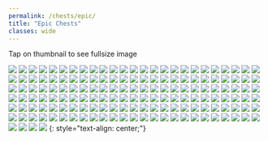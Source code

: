 ```yaml
---
permalink: /chests/epic/
title: "Epic Chests"
classes: wide
---  
```


Tap on thumbnail to see fullsize image

[![](https://media.discordapp.net/attachments/826525665116553228/827542599207616552/image0.png?width=199&height=139)](https://cdn.discordapp.com/attachments/826525665116553228/827542599207616552/image0.png)
[![](https://media.discordapp.net/attachments/826525665116553228/828439499091738694/image0.png?width=199&height=139)](https://cdn.discordapp.com/attachments/826525665116553228/828439499091738694/image0.png)
[![](https://media.discordapp.net/attachments/826525665116553228/830211930731053126/image0.png?width=199&height=139)](https://cdn.discordapp.com/attachments/826525665116553228/830211930731053126/image0.png)
[![](https://media.discordapp.net/attachments/826525665116553228/830211931335819264/image1.png?width=199&height=139)](https://cdn.discordapp.com/attachments/826525665116553228/830211931335819264/image1.png)
[![](https://media.discordapp.net/attachments/826525665116553228/830211932836462612/image3.png?width=199&height=139)](https://cdn.discordapp.com/attachments/826525665116553228/830211932836462612/image3.png)
[![](https://media.discordapp.net/attachments/826525665116553228/830211933307142184/image4.png?width=199&height=139)](https://cdn.discordapp.com/attachments/826525665116553228/830211933307142184/image4.png)
[![](https://media.discordapp.net/attachments/826525665116553228/830833740737019984/image1.png?width=199&height=139)](https://cdn.discordapp.com/attachments/826525665116553228/830833740737019984/image1.png)
[![](https://media.discordapp.net/attachments/826525665116553228/835731150869102672/IMG_3410.PNG?width=199&height=139)](https://cdn.discordapp.com/attachments/826525665116553228/835731150869102672/IMG_3410.PNG)
[![](https://media.discordapp.net/attachments/826525665116553228/835731161904578560/IMG_3411.PNG?width=199&height=139)](https://cdn.discordapp.com/attachments/826525665116553228/835731161904578560/IMG_3411.PNG)
[![](https://media.discordapp.net/attachments/826525665116553228/835731559155105792/IMG_3442.PNG?width=199&height=139)](https://cdn.discordapp.com/attachments/826525665116553228/835731559155105792/IMG_3442.PNG)
[![](https://media.discordapp.net/attachments/826525665116553228/835731559796703262/IMG_3456.PNG?width=199&height=139)](https://cdn.discordapp.com/attachments/826525665116553228/835731559796703262/IMG_3456.PNG)
[![](https://media.discordapp.net/attachments/826525665116553228/835731732362690630/IMG_3497.PNG?width=199&height=139)](https://cdn.discordapp.com/attachments/826525665116553228/835731732362690630/IMG_3497.PNG)
[![](https://media.discordapp.net/attachments/826525665116553228/835731732434911242/IMG_3512.PNG?width=199&height=139)](https://cdn.discordapp.com/attachments/826525665116553228/835731732434911242/IMG_3512.PNG)
[![](https://media.discordapp.net/attachments/826525665116553228/835731876609130508/IMG_3545.PNG?width=199&height=139)](https://cdn.discordapp.com/attachments/826525665116553228/835731876609130508/IMG_3545.PNG)
[![](https://media.discordapp.net/attachments/826525665116553228/835731883760680970/IMG_3551.PNG?width=199&height=139)](https://cdn.discordapp.com/attachments/826525665116553228/835731883760680970/IMG_3551.PNG)
[![](https://media.discordapp.net/attachments/826525665116553228/836275532647628800/image1.png?width=199&height=139)](https://cdn.discordapp.com/attachments/826525665116553228/836275532647628800/image1.png)
[![](https://media.discordapp.net/attachments/826525665116553228/840815579165098044/IMG_3720.PNG?width=199&height=139)](https://cdn.discordapp.com/attachments/826525665116553228/840815579165098044/IMG_3720.PNG)
[![](https://media.discordapp.net/attachments/826525665116553228/840815714830123018/IMG_3782.PNG?width=199&height=139)](https://cdn.discordapp.com/attachments/826525665116553228/840815714830123018/IMG_3782.PNG)
[![](https://media.discordapp.net/attachments/826525665116553228/862195221805400104/image0.jpg?width=199&height=139)](https://cdn.discordapp.com/attachments/826525665116553228/862195221805400104/image0.jpg)
[![](https://media.discordapp.net/attachments/826525665116553228/862195478115123231/IMG_3946.PNG?width=199&height=139)](https://cdn.discordapp.com/attachments/826525665116553228/862195478115123231/IMG_3946.PNG)
[![](https://media.discordapp.net/attachments/826525665116553228/862195479324000306/IMG_3948.PNG?width=199&height=139)](https://cdn.discordapp.com/attachments/826525665116553228/862195479324000306/IMG_3948.PNG)
[![](https://media.discordapp.net/attachments/826525665116553228/862195481517359145/IMG_3961.PNG?width=199&height=139)](https://cdn.discordapp.com/attachments/826525665116553228/862195481517359145/IMG_3961.PNG)
[![](https://media.discordapp.net/attachments/826525665116553228/862195632198254602/IMG_3995.PNG?width=199&height=139)](https://cdn.discordapp.com/attachments/826525665116553228/862195632198254602/IMG_3995.PNG)
[![](https://media.discordapp.net/attachments/826525665116553228/862195633254432788/IMG_3974.PNG?width=199&height=139)](https://cdn.discordapp.com/attachments/826525665116553228/862195633254432788/IMG_3974.PNG)
[![](https://media.discordapp.net/attachments/826525665116553228/862196300904136714/IMG_4090.PNG?width=199&height=139)](https://cdn.discordapp.com/attachments/826525665116553228/862196300904136714/IMG_4090.PNG)
[![](https://media.discordapp.net/attachments/826525665116553228/862196300677120060/IMG_4058.PNG?width=199&height=139)](https://cdn.discordapp.com/attachments/826525665116553228/862196300677120060/IMG_4058.PNG)
[![](https://media.discordapp.net/attachments/826525665116553228/862196303366455306/IMG_4077.PNG?width=199&height=139)](https://cdn.discordapp.com/attachments/826525665116553228/862196303366455306/IMG_4077.PNG)
[![](https://media.discordapp.net/attachments/826525665116553228/862196617755230218/IMG_4384.PNG?width=199&height=139)](https://cdn.discordapp.com/attachments/826525665116553228/862196617755230218/IMG_4384.PNG)
[![](https://media.discordapp.net/attachments/826525665116553228/862196621752139776/IMG_4355.PNG?width=199&height=139)](https://cdn.discordapp.com/attachments/826525665116553228/862196621752139776/IMG_4355.PNG)
[![](https://media.discordapp.net/attachments/826525665116553228/862196754547867648/IMG_4439.PNG?width=199&height=139)](https://cdn.discordapp.com/attachments/826525665116553228/862196754547867648/IMG_4439.PNG)
[![](https://media.discordapp.net/attachments/826525665116553228/862196766421417985/IMG_4558.PNG?width=199&height=139)](https://cdn.discordapp.com/attachments/826525665116553228/862196766421417985/IMG_4558.PNG)
[![](https://media.discordapp.net/attachments/826525665116553228/862196769977794600/IMG_4520.PNG?width=199&height=139)](https://cdn.discordapp.com/attachments/826525665116553228/862196769977794600/IMG_4520.PNG)
[![](https://media.discordapp.net/attachments/826525665116553228/862197100552650752/IMG_4668.PNG?width=199&height=139)](https://cdn.discordapp.com/attachments/826525665116553228/862197100552650752/IMG_4668.PNG)
[![](https://media.discordapp.net/attachments/826525665116553228/862197119014928394/IMG_4683.PNG?width=199&height=139)](https://cdn.discordapp.com/attachments/826525665116553228/862197119014928394/IMG_4683.PNG)
[![](https://media.discordapp.net/attachments/826525665116553228/862197123276734475/IMG_4597.PNG?width=199&height=139)](https://cdn.discordapp.com/attachments/826525665116553228/862197123276734475/IMG_4597.PNG)
[![](https://media.discordapp.net/attachments/826525665116553228/862197261488488458/IMG_4871.PNG?width=199&height=139)](https://cdn.discordapp.com/attachments/826525665116553228/862197261488488458/IMG_4871.PNG)
[![](https://media.discordapp.net/attachments/826525665116553228/862197286867828786/IMG_4957.PNG?width=199&height=139)](https://cdn.discordapp.com/attachments/826525665116553228/862197286867828786/IMG_4957.PNG)
[![](https://media.discordapp.net/attachments/826525665116553228/862197288528379924/IMG_4951.PNG?width=199&height=139)](https://cdn.discordapp.com/attachments/826525665116553228/862197288528379924/IMG_4951.PNG)
[![](https://media.discordapp.net/attachments/826525665116553228/862197289791389696/IMG_4928.PNG?width=199&height=139)](https://cdn.discordapp.com/attachments/826525665116553228/862197289791389696/IMG_4928.PNG)
[![](https://media.discordapp.net/attachments/826525665116553228/862197435254571088/IMG_3303.PNG?width=199&height=139)](https://cdn.discordapp.com/attachments/826525665116553228/862197435254571088/IMG_3303.PNG)
[![](https://media.discordapp.net/attachments/826525665116553228/862198153482993694/IMG_5148.PNG?width=199&height=139)](https://cdn.discordapp.com/attachments/826525665116553228/862198153482993694/IMG_5148.PNG)
[![](https://media.discordapp.net/attachments/826525665116553228/862198516638416906/IMG_5253.PNG?width=199&height=139)](https://cdn.discordapp.com/attachments/826525665116553228/862198516638416906/IMG_5253.PNG)
[![](https://media.discordapp.net/attachments/826525665116553228/862198519925964860/IMG_5381.PNG?width=199&height=139)](https://cdn.discordapp.com/attachments/826525665116553228/862198519925964860/IMG_5381.PNG)
[![](https://media.discordapp.net/attachments/826525665116553228/862198819608723506/IMG_5479.PNG?width=199&height=139)](https://cdn.discordapp.com/attachments/826525665116553228/862198819608723506/IMG_5479.PNG)
[![](https://media.discordapp.net/attachments/826525665116553228/862198821634965534/IMG_5543.PNG?width=199&height=139)](https://cdn.discordapp.com/attachments/826525665116553228/862198821634965534/IMG_5543.PNG)
[![](https://media.discordapp.net/attachments/826525665116553228/862198954707517440/IMG_3317.PNG?width=199&height=139)](https://cdn.discordapp.com/attachments/826525665116553228/862198954707517440/IMG_3317.PNG)
[![](https://media.discordapp.net/attachments/826525665116553228/862198956037505024/IMG_3318.PNG?width=199&height=139)](https://cdn.discordapp.com/attachments/826525665116553228/862198956037505024/IMG_3318.PNG)
[![](https://media.discordapp.net/attachments/826525665116553228/862198958598914048/IMG_5830.PNG?width=199&height=139)](https://cdn.discordapp.com/attachments/826525665116553228/862198958598914048/IMG_5830.PNG)
[![](https://media.discordapp.net/attachments/826525665116553228/862198973476241438/IMG_5825.PNG?width=199&height=139)](https://cdn.discordapp.com/attachments/826525665116553228/862198973476241438/IMG_5825.PNG)
[![](https://media.discordapp.net/attachments/826525665116553228/862199107245572116/IMG_5888.PNG?width=199&height=139)](https://cdn.discordapp.com/attachments/826525665116553228/862199107245572116/IMG_5888.PNG)
[![](https://media.discordapp.net/attachments/826525665116553228/866190443691507722/IMG_6035.PNG?width=199&height=139)](https://cdn.discordapp.com/attachments/826525665116553228/866190443691507722/IMG_6035.PNG)
[![](https://media.discordapp.net/attachments/826525665116553228/866190445925892102/IMG_6011.PNG?width=199&height=139)](https://cdn.discordapp.com/attachments/826525665116553228/866190445925892102/IMG_6011.PNG)
[![](https://media.discordapp.net/attachments/826525665116553228/866190446854406164/IMG_5934.PNG?width=199&height=139)](https://cdn.discordapp.com/attachments/826525665116553228/866190446854406164/IMG_5934.PNG)
[![](https://media.discordapp.net/attachments/826525665116553228/866190621944578089/IMG_6175.PNG?width=199&height=139)](https://cdn.discordapp.com/attachments/826525665116553228/866190621944578089/IMG_6175.PNG)
[![](https://media.discordapp.net/attachments/826525665116553228/866190622201217044/IMG_6169.PNG?width=199&height=139)](https://cdn.discordapp.com/attachments/826525665116553228/866190622201217044/IMG_6169.PNG)
[![](https://media.discordapp.net/attachments/826525665116553228/866190876316139550/IMG_6591.PNG?width=199&height=139)](https://cdn.discordapp.com/attachments/826525665116553228/866190876316139550/IMG_6591.PNG)
[![](https://media.discordapp.net/attachments/826525665116553228/866190877374414848/IMG_6592.PNG?width=199&height=139)](https://cdn.discordapp.com/attachments/826525665116553228/866190877374414848/IMG_6592.PNG)
[![](https://media.discordapp.net/attachments/826525665116553228/874157617998614558/IMG_6833.PNG?width=199&height=139)](https://cdn.discordapp.com/attachments/826525665116553228/874157617998614558/IMG_6833.PNG)
[![](https://media.discordapp.net/attachments/826525665116553228/874157907380437012/IMG_7080.PNG?width=199&height=139)](https://cdn.discordapp.com/attachments/826525665116553228/874157907380437012/IMG_7080.PNG)
[![](https://media.discordapp.net/attachments/826525665116553228/874158123336740874/IMG_7332.PNG?width=199&height=139)](https://cdn.discordapp.com/attachments/826525665116553228/874158123336740874/IMG_7332.PNG)
[![](https://media.discordapp.net/attachments/826525665116553228/874158123609382952/IMG_7333.PNG?width=199&height=139)](https://cdn.discordapp.com/attachments/826525665116553228/874158123609382952/IMG_7333.PNG)
[![](https://media.discordapp.net/attachments/826525665116553228/874158124016209960/IMG_7644.PNG?width=199&height=139)](https://cdn.discordapp.com/attachments/826525665116553228/874158124016209960/IMG_7644.PNG)
[![](https://media.discordapp.net/attachments/826525665116553228/886523508958584862/IMG_3370.PNG?width=199&height=139)](https://cdn.discordapp.com/attachments/826525665116553228/886523508958584862/IMG_3370.PNG)
[![](https://media.discordapp.net/attachments/826525665116553228/886523511567417404/IMG_7997.PNG?width=199&height=139)](https://cdn.discordapp.com/attachments/826525665116553228/886523511567417404/IMG_7997.PNG)
[![](https://media.discordapp.net/attachments/826525665116553228/886523519771500584/IMG_7914.PNG?width=199&height=139)](https://cdn.discordapp.com/attachments/826525665116553228/886523519771500584/IMG_7914.PNG)
[![](https://media.discordapp.net/attachments/826525665116553228/886523715444158474/IMG_8183.PNG?width=199&height=139)](https://cdn.discordapp.com/attachments/826525665116553228/886523715444158474/IMG_8183.PNG)
[![](https://media.discordapp.net/attachments/826525665116553228/886523716610191360/IMG_8545.PNG?width=199&height=139)](https://cdn.discordapp.com/attachments/826525665116553228/886523716610191360/IMG_8545.PNG)
[![](https://media.discordapp.net/attachments/826525665116553228/886523716480147506/IMG_8540.PNG?width=199&height=139)](https://cdn.discordapp.com/attachments/826525665116553228/886523716480147506/IMG_8540.PNG)
[![](https://media.discordapp.net/attachments/826525665116553228/886524072303947776/IMG_8719.PNG?width=199&height=139)](https://cdn.discordapp.com/attachments/826525665116553228/886524072303947776/IMG_8719.PNG)
[![](https://media.discordapp.net/attachments/826525665116553228/886524074317217792/IMG_8602.PNG?width=199&height=139)](https://cdn.discordapp.com/attachments/826525665116553228/886524074317217792/IMG_8602.PNG)
[![](https://media.discordapp.net/attachments/826525665116553228/886524628959383592/IMG_8933.PNG?width=199&height=139)](https://cdn.discordapp.com/attachments/826525665116553228/886524628959383592/IMG_8933.PNG)
[![](https://media.discordapp.net/attachments/826525665116553228/886524633963200542/IMG_9136.PNG?width=199&height=139)](https://cdn.discordapp.com/attachments/826525665116553228/886524633963200542/IMG_9136.PNG)
[![](https://media.discordapp.net/attachments/826525665116553228/886524634269364244/IMG_9079.PNG?width=199&height=139)](https://cdn.discordapp.com/attachments/826525665116553228/886524634269364244/IMG_9079.PNG)
[![](https://media.discordapp.net/attachments/898566235908878366/898566561370095666/IMG_9498.PNG?width=199&height=139)](https://cdn.discordapp.com/attachments/898566235908878366/898566561370095666/IMG_9498.PNG)
[![](https://media.discordapp.net/attachments/898566235908878366/898566566411632690/IMG_9497.PNG?width=199&height=139)](https://cdn.discordapp.com/attachments/898566235908878366/898566566411632690/IMG_9497.PNG)
[![](https://media.discordapp.net/attachments/898566235908878366/898567005144219689/IMG_9706.PNG?width=199&height=139)](https://cdn.discordapp.com/attachments/898566235908878366/898567005144219689/IMG_9706.PNG)
[![](https://media.discordapp.net/attachments/898566235908878366/898567008042512384/IMG_9774.PNG?width=199&height=139)](https://cdn.discordapp.com/attachments/898566235908878366/898567008042512384/IMG_9774.PNG)
[![](https://media.discordapp.net/attachments/898566235908878366/915676943377133568/IMG_9437.jpg?width=199&height=139)](https://cdn.discordapp.com/attachments/898566235908878366/915676943377133568/IMG_9437.jpg)
[![](https://media.discordapp.net/attachments/898566235908878366/915676952575230012/IMG_9706.PNG?width=199&height=139)](https://cdn.discordapp.com/attachments/898566235908878366/915676952575230012/IMG_9706.PNG)
[![](https://media.discordapp.net/attachments/898566235908878366/915677104094474240/IMG_9774.PNG?width=199&height=139)](https://cdn.discordapp.com/attachments/898566235908878366/915677104094474240/IMG_9774.PNG)
[![](https://media.discordapp.net/attachments/898566235908878366/915677227037909062/IMG_9932.PNG?width=199&height=139)](https://cdn.discordapp.com/attachments/898566235908878366/915677227037909062/IMG_9932.PNG)
[![](https://media.discordapp.net/attachments/898566235908878366/915677228908552252/IMG_9934.PNG?width=199&height=139)](https://cdn.discordapp.com/attachments/898566235908878366/915677228908552252/IMG_9934.PNG)
[![](https://media.discordapp.net/attachments/898566235908878366/915677340800004176/IMG_0143.PNG?width=199&height=139)](https://cdn.discordapp.com/attachments/898566235908878366/915677340800004176/IMG_0143.PNG)
[![](https://media.discordapp.net/attachments/898566235908878366/915677487273508914/IMG_0185.PNG?width=199&height=139)](https://cdn.discordapp.com/attachments/898566235908878366/915677487273508914/IMG_0185.PNG)
[![](https://media.discordapp.net/attachments/898566235908878366/915677679137742918/IMG_0345.PNG?width=199&height=139)](https://cdn.discordapp.com/attachments/898566235908878366/915677679137742918/IMG_0345.PNG)
[![](https://media.discordapp.net/attachments/898566235908878366/915677881059917854/IMG_0561.PNG?width=199&height=139)](https://cdn.discordapp.com/attachments/898566235908878366/915677881059917854/IMG_0561.PNG)
[![](https://media.discordapp.net/attachments/898566235908878366/915678087914610758/IMG_0730.PNG?width=199&height=139)](https://cdn.discordapp.com/attachments/898566235908878366/915678087914610758/IMG_0730.PNG)
[![](https://media.discordapp.net/attachments/898566235908878366/915678310644719666/IMG_0946.PNG?width=199&height=139)](https://cdn.discordapp.com/attachments/898566235908878366/915678310644719666/IMG_0946.PNG)
[![](https://media.discordapp.net/attachments/898566235908878366/915678318412578876/IMG_0950.PNG?width=199&height=139)](https://cdn.discordapp.com/attachments/898566235908878366/915678318412578876/IMG_0950.PNG)
[![](https://media.discordapp.net/attachments/898566235908878366/915678320199340074/IMG_0983.PNG?width=199&height=139)](https://cdn.discordapp.com/attachments/898566235908878366/915678320199340074/IMG_0983.PNG)
[![](https://media.discordapp.net/attachments/898566235908878366/915678474520395777/IMG_0984.PNG?width=199&height=139)](https://cdn.discordapp.com/attachments/898566235908878366/915678474520395777/IMG_0984.PNG)
[![](https://media.discordapp.net/attachments/898566235908878366/915678475526995978/IMG_1054.PNG?width=199&height=139)](https://cdn.discordapp.com/attachments/898566235908878366/915678475526995978/IMG_1054.PNG)
[![](https://media.discordapp.net/attachments/898566235908878366/915678602731859968/IMG_1203.PNG?width=199&height=139)](https://cdn.discordapp.com/attachments/898566235908878366/915678602731859968/IMG_1203.PNG)
[![](https://media.discordapp.net/attachments/898566235908878366/915678718507253760/IMG_1416.PNG?width=199&height=139)](https://cdn.discordapp.com/attachments/898566235908878366/915678718507253760/IMG_1416.PNG)
[![](https://media.discordapp.net/attachments/898566235908878366/915678719480299550/IMG_1400.PNG?width=199&height=139)](https://cdn.discordapp.com/attachments/898566235908878366/915678719480299550/IMG_1400.PNG)
[![](https://media.discordapp.net/attachments/898566235908878366/915678719467737148/IMG_1299.PNG?width=199&height=139)](https://cdn.discordapp.com/attachments/898566235908878366/915678719467737148/IMG_1299.PNG)
[![](https://media.discordapp.net/attachments/898566235908878366/915678832609099836/IMG_1619.PNG?width=199&height=139)](https://cdn.discordapp.com/attachments/898566235908878366/915678832609099836/IMG_1619.PNG)
[![](https://media.discordapp.net/attachments/898566235908878366/915678979397132388/IMG_1760.PNG?width=199&height=139)](https://cdn.discordapp.com/attachments/898566235908878366/915678979397132388/IMG_1760.PNG)
[![](https://media.discordapp.net/attachments/898566235908878366/915678979208380426/IMG_1741.PNG?width=199&height=139)](https://cdn.discordapp.com/attachments/898566235908878366/915678979208380426/IMG_1741.PNG)
[![](https://media.discordapp.net/attachments/898566235908878366/915679123224035339/IMG_4235.PNG?width=199&height=139)](https://cdn.discordapp.com/attachments/898566235908878366/915679123224035339/IMG_4235.PNG)
[![](https://media.discordapp.net/attachments/898566235908878366/915679145122463815/IMG_2012.PNG?width=199&height=139)](https://cdn.discordapp.com/attachments/898566235908878366/915679145122463815/IMG_2012.PNG)
[![](https://media.discordapp.net/attachments/898566235908878366/915679146657579028/IMG_1945.PNG?width=199&height=139)](https://cdn.discordapp.com/attachments/898566235908878366/915679146657579028/IMG_1945.PNG)
[![](https://media.discordapp.net/attachments/898566235908878366/915679152324096040/IMG_2043.PNG?width=199&height=139)](https://cdn.discordapp.com/attachments/898566235908878366/915679152324096040/IMG_2043.PNG)
[![](https://media.discordapp.net/attachments/898566235908878366/917773072361222164/IMG_2361.PNG?width=199&height=139)](https://cdn.discordapp.com/attachments/898566235908878366/917773072361222164/IMG_2361.PNG)
[![](https://media.discordapp.net/attachments/898566235908878366/917773074508705843/IMG_2364.PNG?width=199&height=139)](https://cdn.discordapp.com/attachments/898566235908878366/917773074508705843/IMG_2364.PNG)
[![](https://media.discordapp.net/attachments/898566235908878366/917773076173832192/IMG_2436.PNG?width=199&height=139)](https://cdn.discordapp.com/attachments/898566235908878366/917773076173832192/IMG_2436.PNG)
[![](https://media.discordapp.net/attachments/898566235908878366/950861293789802526/IMG_2609.PNG?width=199&height=139)](https://cdn.discordapp.com/attachments/898566235908878366/950861293789802526/IMG_2609.PNG)
[![](https://media.discordapp.net/attachments/898566235908878366/950861300072861706/IMG_2521.PNG?width=199&height=139)](https://cdn.discordapp.com/attachments/898566235908878366/950861300072861706/IMG_2521.PNG)
[![](https://media.discordapp.net/attachments/898566235908878366/950861309216448552/IMG_2546.PNG?width=199&height=139)](https://cdn.discordapp.com/attachments/898566235908878366/950861309216448552/IMG_2546.PNG)
[![](https://media.discordapp.net/attachments/898566235908878366/950861310244040714/IMG_2632.PNG?width=199&height=139)](https://cdn.discordapp.com/attachments/898566235908878366/950861310244040714/IMG_2632.PNG)
[![](https://media.discordapp.net/attachments/898566235908878366/950861432776454225/IMG_2741.PNG?width=199&height=139)](https://cdn.discordapp.com/attachments/898566235908878366/950861432776454225/IMG_2741.PNG)
[![](https://media.discordapp.net/attachments/898566235908878366/950861436811354122/IMG_2769.PNG?width=199&height=139)](https://cdn.discordapp.com/attachments/898566235908878366/950861436811354122/IMG_2769.PNG)
[![](https://media.discordapp.net/attachments/898566235908878366/950861439680282644/IMG_2730.PNG?width=199&height=139)](https://cdn.discordapp.com/attachments/898566235908878366/950861439680282644/IMG_2730.PNG)
[![](https://media.discordapp.net/attachments/898566235908878366/950861746795577364/IMG_2873.PNG?width=199&height=139)](https://cdn.discordapp.com/attachments/898566235908878366/950861746795577364/IMG_2873.PNG)
[![](https://media.discordapp.net/attachments/898566235908878366/950861751266738176/IMG_3066.PNG?width=199&height=139)](https://cdn.discordapp.com/attachments/898566235908878366/950861751266738176/IMG_3066.PNG)
[![](https://media.discordapp.net/attachments/898566235908878366/950862121636331560/IMG_3301.PNG?width=199&height=139)](https://cdn.discordapp.com/attachments/898566235908878366/950862121636331560/IMG_3301.PNG)
[![](https://media.discordapp.net/attachments/898566235908878366/950862127210590258/IMG_3124.PNG?width=199&height=139)](https://cdn.discordapp.com/attachments/898566235908878366/950862127210590258/IMG_3124.PNG)
[![](https://media.discordapp.net/attachments/898566235908878366/950862129064452126/IMG_3126.PNG?width=199&height=139)](https://cdn.discordapp.com/attachments/898566235908878366/950862129064452126/IMG_3126.PNG)
[![](https://media.discordapp.net/attachments/898566235908878366/950862130838646844/IMG_3110.PNG?width=199&height=139)](https://cdn.discordapp.com/attachments/898566235908878366/950862130838646844/IMG_3110.PNG)
[![](https://media.discordapp.net/attachments/898566235908878366/950862130704420906/IMG_3287.PNG?width=199&height=139)](https://cdn.discordapp.com/attachments/898566235908878366/950862130704420906/IMG_3287.PNG)
[![](https://media.discordapp.net/attachments/898566235908878366/950862139327909959/IMG_3160.PNG?width=199&height=139)](https://cdn.discordapp.com/attachments/898566235908878366/950862139327909959/IMG_3160.PNG)
[![](https://media.discordapp.net/attachments/898566235908878366/950862307813097512/IMG_3412.PNG?width=199&height=139)](https://cdn.discordapp.com/attachments/898566235908878366/950862307813097512/IMG_3412.PNG)
[![](https://media.discordapp.net/attachments/898566235908878366/950862311176937502/IMG_3335.PNG?width=199&height=139)](https://cdn.discordapp.com/attachments/898566235908878366/950862311176937502/IMG_3335.PNG)
[![](https://media.discordapp.net/attachments/898566235908878366/950862477762109490/IMG_3561.PNG?width=199&height=139)](https://cdn.discordapp.com/attachments/898566235908878366/950862477762109490/IMG_3561.PNG)
[![](https://media.discordapp.net/attachments/898566235908878366/950862481679605780/IMG_3594.PNG?width=199&height=139)](https://cdn.discordapp.com/attachments/898566235908878366/950862481679605780/IMG_3594.PNG)
[![](https://media.discordapp.net/attachments/898566235908878366/950862481838964796/IMG_3483.PNG?width=199&height=139)](https://cdn.discordapp.com/attachments/898566235908878366/950862481838964796/IMG_3483.PNG)
[![](https://media.discordapp.net/attachments/898566235908878366/950862580442861648/IMG_3600.PNG?width=199&height=139)](https://cdn.discordapp.com/attachments/898566235908878366/950862580442861648/IMG_3600.PNG)
[![](https://media.discordapp.net/attachments/898566235908878366/950862587896143922/IMG_3597.PNG?width=199&height=139)](https://cdn.discordapp.com/attachments/898566235908878366/950862587896143922/IMG_3597.PNG)
[![](https://media.discordapp.net/attachments/898566235908878366/950862593688490074/IMG_3601.PNG?width=199&height=139)](https://cdn.discordapp.com/attachments/898566235908878366/950862593688490074/IMG_3601.PNG)
[![](https://media.discordapp.net/attachments/898566235908878366/950862597207523388/IMG_3596.PNG?width=199&height=139)](https://cdn.discordapp.com/attachments/898566235908878366/950862597207523388/IMG_3596.PNG)
[![](https://media.discordapp.net/attachments/898566235908878366/950862600462295060/IMG_3598.PNG?width=199&height=139)](https://cdn.discordapp.com/attachments/898566235908878366/950862600462295060/IMG_3598.PNG)
[![](https://media.discordapp.net/attachments/898566235908878366/950862600697151608/IMG_3595.PNG?width=199&height=139)](https://cdn.discordapp.com/attachments/898566235908878366/950862600697151608/IMG_3595.PNG)
[![](https://media.discordapp.net/attachments/898566235908878366/950862601070473226/IMG_3599.PNG?width=199&height=139)](https://cdn.discordapp.com/attachments/898566235908878366/950862601070473226/IMG_3599.PNG)
[![](https://media.discordapp.net/attachments/898566235908878366/950862793333170226/IMG_3950.PNG?width=199&height=139)](https://cdn.discordapp.com/attachments/898566235908878366/950862793333170226/IMG_3950.PNG)
[![](https://media.discordapp.net/attachments/898566235908878366/950862820180897854/IMG_3848.PNG?width=199&height=139)](https://cdn.discordapp.com/attachments/898566235908878366/950862820180897854/IMG_3848.PNG)
[![](https://media.discordapp.net/attachments/898566235908878366/950862929157292092/IMG_4266.PNG?width=199&height=139)](https://cdn.discordapp.com/attachments/898566235908878366/950862929157292092/IMG_4266.PNG)
[![](https://media.discordapp.net/attachments/898566235908878366/950862935956258836/IMG_4433.PNG?width=199&height=139)](https://cdn.discordapp.com/attachments/898566235908878366/950862935956258836/IMG_4433.PNG)
[![](https://media.discordapp.net/attachments/898566235908878366/950862941484355604/IMG_4336.PNG?width=199&height=139)](https://cdn.discordapp.com/attachments/898566235908878366/950862941484355604/IMG_4336.PNG)
[![](https://media.discordapp.net/attachments/898566235908878366/950862942180622376/IMG_4182.PNG?width=199&height=139)](https://cdn.discordapp.com/attachments/898566235908878366/950862942180622376/IMG_4182.PNG)
[![](https://media.discordapp.net/attachments/898566235908878366/950863050175569950/IMG_4477.PNG?width=199&height=139)](https://cdn.discordapp.com/attachments/898566235908878366/950863050175569950/IMG_4477.PNG)
[![](https://media.discordapp.net/attachments/898566235908878366/950863068437565480/IMG_4635.PNG?width=199&height=139)](https://cdn.discordapp.com/attachments/898566235908878366/950863068437565480/IMG_4635.PNG)
[![](https://media.discordapp.net/attachments/898566235908878366/950863069880401940/IMG_4454.PNG?width=199&height=139)](https://cdn.discordapp.com/attachments/898566235908878366/950863069880401940/IMG_4454.PNG)
[![](https://media.discordapp.net/attachments/898566235908878366/950863071314866206/IMG_4527.PNG?width=199&height=139)](https://cdn.discordapp.com/attachments/898566235908878366/950863071314866206/IMG_4527.PNG)
[![](https://media.discordapp.net/attachments/898566235908878366/950863183353098333/IMG_4842.PNG?width=199&height=139)](https://cdn.discordapp.com/attachments/898566235908878366/950863183353098333/IMG_4842.PNG)
[![](https://media.discordapp.net/attachments/898566235908878366/1024586544314601503/IMG_9436.PNG?width=199&height=139)](https://cdn.discordapp.com/attachments/898566235908878366/1024586544314601503/IMG_9436.PNG)
[![](https://media.discordapp.net/attachments/898566235908878366/1024586544624979968/IMG_9366.PNG?width=199&height=139)](https://cdn.discordapp.com/attachments/898566235908878366/1024586544624979968/IMG_9366.PNG)
[![](https://media.discordapp.net/attachments/898566235908878366/1024586998914224179/IMG_4932.PNG?width=199&height=139)](https://cdn.discordapp.com/attachments/898566235908878366/1024586998914224179/IMG_4932.PNG)
[![](https://media.discordapp.net/attachments/898566235908878366/1024587106569437194/IMG_4961.PNG?width=199&height=139)](https://cdn.discordapp.com/attachments/898566235908878366/1024587106569437194/IMG_4961.PNG)
[![](https://media.discordapp.net/attachments/898566235908878366/1024587112831533067/IMG_5006.PNG?width=199&height=139)](https://cdn.discordapp.com/attachments/898566235908878366/1024587112831533067/IMG_5006.PNG)
[![](https://media.discordapp.net/attachments/898566235908878366/1024587232205623337/IMG_5121.PNG?width=199&height=139)](https://cdn.discordapp.com/attachments/898566235908878366/1024587232205623337/IMG_5121.PNG)
[![](https://media.discordapp.net/attachments/898566235908878366/1024587337348431902/IMG_4601.PNG?width=199&height=139)](https://cdn.discordapp.com/attachments/898566235908878366/1024587337348431902/IMG_4601.PNG)
[![](https://media.discordapp.net/attachments/898566235908878366/1024587351646810122/IMG_5191.PNG?width=199&height=139)](https://cdn.discordapp.com/attachments/898566235908878366/1024587351646810122/IMG_5191.PNG)
[![](https://media.discordapp.net/attachments/898566235908878366/1024587456936423434/IMG_5245.PNG?width=199&height=139)](https://cdn.discordapp.com/attachments/898566235908878366/1024587456936423434/IMG_5245.PNG)
[![](https://media.discordapp.net/attachments/898566235908878366/1024588211990831114/IMG_5775.PNG?width=199&height=139)](https://cdn.discordapp.com/attachments/898566235908878366/1024588211990831114/IMG_5775.PNG)
{: style="text-align: center;"}
